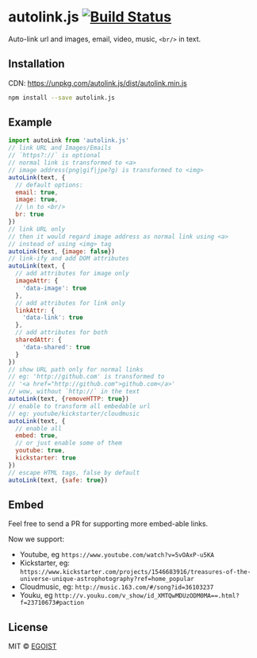# autolink.js [![Build Status](https://img.shields.io/circleci/project/egoist/autolink.js/master.svg?style=flat-square)](https://circleci.com/gh/egoist/autolink.js/tree/master)

Auto-link url and images, email, video, music, `<br/>` in text.

## Installation

CDN: https://unpkg.com/autolink.js/dist/autolink.min.js

```bash
npm install --save autolink.js
```

## Example

```javascript
import autoLink from 'autolink.js'
// link URL and Images/Emails
// `https?://` is optional
// normal link is transformed to <a>
// image address(png|gif|jpe?g) is transformed to <img>
autoLink(text, {
  // default options:
  email: true,
  image: true,
  // \n to <br/>
  br: true
})
// link URL only
// then it would regard image address as normal link using <a>
// instead of using <img> tag
autoLink(text, {image: false})
// link-ify and add DOM attributes
autoLink(text, {
  // add attributes for image only
  imageAttr: {
    'data-image': true
  },
  // add attributes for link only
  linkAttr: {
    'data-link': true
  },
  // add attributes for both
  sharedAttr: {
    'data-shared': true
  }
})
// show URL path only for normal links
// eg: 'http://github.com' is transformed to
// '<a href="http://github.com">github.com</a>'
// wow, without `http://` in the text
autoLink(text, {removeHTTP: true})
// enable to transform all embedable url
// eg: youtube/kickstarter/cloudmusic
autoLink(text, {
  // enable all
  embed: true,
  // or just enable some of them
  youtube: true,
  kickstarter: true
})
// escape HTML tags, false by default
autoLink(text, {safe: true})
```

## Embed

Feel free to send a PR for supporting more embed-able links.

Now we support:

- Youtube, eg `https://www.youtube.com/watch?v=5vOAxP-u5KA`
- Kickstarter, eg: `https://www.kickstarter.com/projects/1546683916/treasures-of-the-universe-unique-astrophotography?ref=home_popular`
- Cloudmusic, eg: `http://music.163.com/#/song?id=36103237`
- Youku, eg `http://v.youku.com/v_show/id_XMTQwMDUzODM0MA==.html?f=23710673#paction`

## License

MIT &copy; [EGOIST](https://github.com/egoist)
